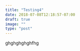 ```yaml
---
title: "Testing4"
date: 2018-07-08T12:18:57-07:00
draft: true
image: ""
type: "post"
---
```

ghghghghghfhg
